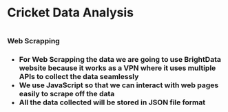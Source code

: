 <h1>Cricket Data Analysis<h1>


<h3>Web Scrapping<h3>
  
<ul>
  <li> For Web Scrapping the data we are going to use BrightData website because it works as a VPN where it uses multiple APIs to collect the data seamlessly</li>
  <li> We use JavaScript so that we can interact with web pages easily to scrape off the data</li>
  <li> All the data collected will be stored in JSON file format</li>

